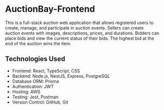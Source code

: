 # AuctionBay-Frontend
This is a full-stack auction web application that allows registered users to create, manage, and participate in auction events. Sellers can create auction events with images, descriptions, prices, and durations. Bidders can place bids and view the current status of their bids. The highest bid at the end of the auction wins the item.
## Technologies Used
- Frontend: React, TypeScript, CSS
- Backend: Node.js, NestJS, Express, PostgreSQL
- Database ORM: Prisma
- Authentication: JWT
- Hosting: AWS 
- Testing: Jest, Postman
- Version Control: GitHub, Git
